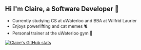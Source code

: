 ## Hi I'm Claire, a Software Developer :wave:

* Currently studying CS at uWaterloo and BBA at Wilfrid Laurier
* Enjoys powerlifting and cat memes :cat2:
* Personal trainer at the uWaterloo gym :muscle:

[![Claire's GitHub stats](https://github-readme-stats.vercel.app/api?username=claire-shen&show_icons=true&theme=material-palenight)](https://github.com/claire-shen/github-readme-stats)

